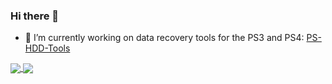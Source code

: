 ### Hi there 👋
- 🔭 I’m currently working on data recovery tools for the PS3 and PS4: [PS-HDD-Tools](https://github.com/aerosoul94/PS-HDD-Tools)

<a href="https://github.com/aerosoul94/aerosoul94">
  <img align="center" src="https://github-readme-stats.vercel.app/api?username=aerosoul94&show_icons=true&line_height=20&count_private=true&theme=dark&hide_title=false" />
</a>
<a href="https://github.com/aerosoul94/aerosoul94">
  <img align="center" src="https://github-readme-stats.vercel.app/api/top-langs/?username=aerosoul94&theme=dark&layout=compact" />
</a>

<!--
**aerosoul94/aerosoul94** is a ✨ _special_ ✨ repository because its `README.md` (this file) appears on your GitHub profile.

Here are some ideas to get you started:

- 🔭 I’m currently working on ...
- 🌱 I’m currently learning ...
- 👯 I’m looking to collaborate on ...
- 🤔 I’m looking for help with ...
- 💬 Ask me about ...
- 📫 How to reach me: ...
- 😄 Pronouns: ...
- ⚡ Fun fact: ...
-->
